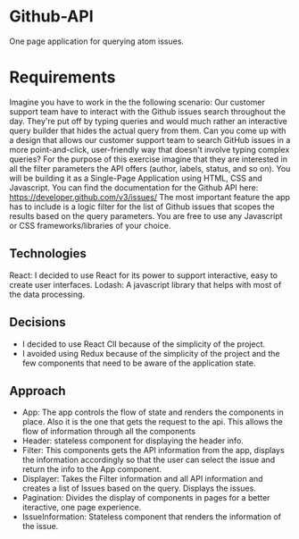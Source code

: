 # Github-API
One page application for querying atom issues.

# Requirements
Imagine you have to work in the the following scenario:
Our customer support team have to interact with the Github issues search throughout the day. 
They're put off by typing queries and would much rather an interactive query builder that hides the actual query from them.
Can you come up with a design that allows our customer support team to search GitHub issues in a more point-and-click, user-friendly way that doesn't involve typing complex queries?
For the purpose of this exercise imagine that they are interested in all the filter parameters the API offers (author, labels, status, and so on).
You will be building it as a Single-Page Application using HTML, CSS and Javascript. You can find the documentation for the Github API here: https://developer.github.com/v3/issues/
The most important feature the app has to include is a logic filter for the list of Github issues that scopes the results based on the query parameters.
You are free to use any Javascript or CSS frameworks/libraries of your choice.

## Technologies
React: I decided to use React for its power to support interactive, easy to create user interfaces.
Lodash: A javascript library that helps with most of the data processing.

## Decisions
- I decided to use React ClI because of the simplicity of the project.
- I avoided using Redux because of the simplicity of the project and the few components that need to be aware of the 
application state.

## Approach
- App: The app controls the flow of state and renders the components in place. Also it is the one that gets the request 
  to the api. This allows the flow of information through all the components
- Header: stateless component for displaying the header info.
- Filter: This components gets the API information from the app, displays the information accordingly so that the user
  can select the issue and return the info to the App component.
- Displayer: Takes the Filter information and all API information and creates a list of Issues based on the query. Displays
  the issues.
- Pagination: Divides the display of components in pages for a better iteractive, one page experience.
- IssueInformation: Stateless component that renders the information of the issue.






